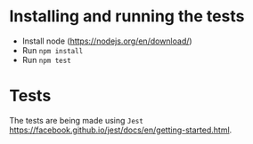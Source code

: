 # Installing and running the tests
* Install node (https://nodejs.org/en/download/)
* Run `npm install`
* Run `npm test`


# Tests
The tests are being made using `Jest` https://facebook.github.io/jest/docs/en/getting-started.html.
